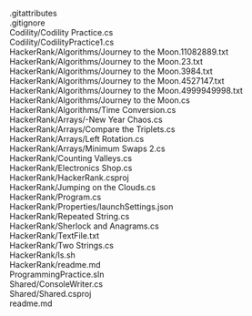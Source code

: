 .gitattributes  
.gitignore  
Codility/Codility Practice.cs  
Codility/CodilityPractice1.cs  
HackerRank/Algorithms/Journey to the Moon.11082889.txt  
HackerRank/Algorithms/Journey to the Moon.23.txt  
HackerRank/Algorithms/Journey to the Moon.3984.txt  
HackerRank/Algorithms/Journey to the Moon.4527147.txt  
HackerRank/Algorithms/Journey to the Moon.4999949998.txt  
HackerRank/Algorithms/Journey to the Moon.cs  
HackerRank/Algorithms/Time Conversion.cs  
HackerRank/Arrays/-New Year Chaos.cs  
HackerRank/Arrays/Compare the Triplets.cs  
HackerRank/Arrays/Left Rotation.cs  
HackerRank/Arrays/Minimum Swaps 2.cs  
HackerRank/Counting Valleys.cs  
HackerRank/Electronics Shop.cs  
HackerRank/HackerRank.csproj  
HackerRank/Jumping on the Clouds.cs  
HackerRank/Program.cs  
HackerRank/Properties/launchSettings.json  
HackerRank/Repeated String.cs  
HackerRank/Sherlock and Anagrams.cs  
HackerRank/TextFile.txt  
HackerRank/Two Strings.cs  
HackerRank/ls.sh  
HackerRank/readme.md  
ProgrammingPractice.sln  
Shared/ConsoleWriter.cs  
Shared/Shared.csproj  
readme.md  
